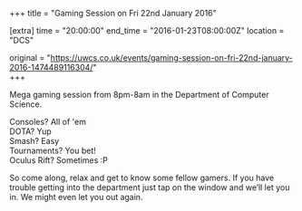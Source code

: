 +++
title = "Gaming Session on Fri 22nd January 2016"

[extra]
time = "20:00:00"
end_time = "2016-01-23T08:00:00Z"
location = "DCS"

original = "https://uwcs.co.uk/events/gaming-session-on-fri-22nd-january-2016-1474489116304/"    
+++

Mega gaming session from 8pm-8am in the Department of Computer Science.

Consoles? All of 'em  
DOTA? Yup  
Smash? Easy  
Tournaments? You bet\!  
Oculus Rift? Sometimes :P

So come along, relax and get to know some fellow gamers. If you have trouble getting into the department just tap on the window and we’ll let you in. We might even let you out again.

